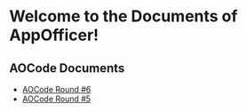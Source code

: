 <!-- index.md -->

# Welcome to the Documents of AppOfficer!

## AOCode Documents

- [AOCode Round #6](/AOCR6)
- [AOCode Round #5](/AOCR5)

